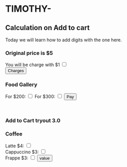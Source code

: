 # TIMOTHY-
<!DOCTYPE html>
<html lang="en">
<head>
  <meta charset="UTF-8">
  <meta http-equiv="X-UA-Compatible" content="IE=Edge">
  <meta name="viewport" content="width=device-width, initial-scale=1">

  <title>HTML</title>
  
  <!-- HTML -->
  
<link rel="stylesheet" href="https://fonts.googleapis.com/css2?family=Material+Symbols+Outlined:opsz,wght,FILL,GRAD@24,400,0,0&icon_names=arrow_upward" />
  <!-- Custom Styles -->
  <link rel="stylesheet" href="style.css">
</head>

<body id="body">
  <!--
  
<h1>
  My Animation
</h1>
  <!-- Project -->
    <!--  <a href="#" class="but">
<span class="material-symbols-outlined">
arrow_upward
</span>
  </a>
  <-->
<!--  <input type="datetime-local">
  -->

  <h2>Calculation on Add to cart</h2>
  <p>Today we will learn how to add digits with the one here.</p>
  <h3>Original price is $5</h3>
  <form>
    <label for="checkbox">You will be charge with $1</label>
  <input type="checkbox" id="checkBox">
  <br>
  <button type="button" onclick="changeNo()" >Charges</button>
  <br>
  </form>
   <p id="text"></p>
   <h3>Food Gallery</h3>
   <form action="one">
     <label for="">For $200:</label>
     <input type="checkbox" id="one" onclick="galleryOne()">
     <label for="two">For $300:</label>
     <input type="checkbox" id="two" onclick="galleryTwo()">
     <input type="button"  onclick="payMent()" value="Pay">
   </form>
   <p id="wow"></p>
   <br>
   <!--
<h3>Add to Cart tryout 2.0</h3>
<h3>Coffee</h3>
<form action="">
  <label for="latte">Latte $4:</label>
  <input type="checkbox" id="latte">
  <label for="cappuccino">Cappuccino $3:</label>
  <input type="checkbox" id="cappuccino">
  <label for="frappe">Frappe $3:</label>
  <input type="checkbox" id="frappe">
  <label for="mocha">Mocha $3:</label>
  <input type="checkbox" id="mocha">
  <label for="dalgona">Dalgona $4:</label>
  <input type="checkbox" id="dalgona">
  <input type="button" onclick="coffeeWorld()" value="Value">
</form>
<p id="coff"></p>
-->
<h3>Add to Cart tryout 3.0</h3>
<h3>Coffee</h3>
<form action="">
  <label for="lat">Latte $4:</label>
  <input type="checkbox" id="lat">
  <br>
  <label for="cap">Cappuccino $3:</label>
  <input type="checkbox" id="cap">
  <br>
  <label for="frap">Frappe $3:</label>
  <input type="checkbox" id="frap"> 
  <input type="button" onclick="cartClick()" value="value">
</form>
<p id="coff"></p>

  <script src="main.js"></script>
</body>
</html>
